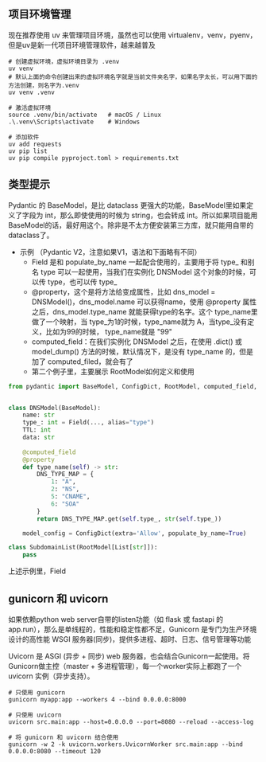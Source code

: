 ## 项目环境管理
现在推荐使用 uv 来管理项目环境，虽然也可以使用 virtualenv，venv，pyenv，但是uv是新一代项目环境管理软件，越来越普及

```
# 创建虚拟环境，虚拟环境目录为 .venv
uv venv
# 默认上面的命令创建出来的虚拟环境名字就是当前文件夹名字，如果名字太长，可以用下面的方法创建，则名字为.venv
uv venv .venv

# 激活虚拟环境
source .venv/bin/activate   # macOS / Linux
.\.venv\Scripts\activate    # Windows

# 添加软件
uv add requests
uv pip list
uv pip compile pyproject.toml > requirements.txt

```
## 类型提示

Pydantic 的 BaseModel，是比 dataclass 更强大的功能，BaseModel里如果定义了字段为 int，那么即使使用的时候为 string，也会转成 int。所以如果项目能用 BaseModel的话，最好用这个。除非是不太方便安装第三方库，就只能用自带的 dataclass了。
* 示例 （Pydantic V2，注意如果V1，语法和下面略有不同）
	* Field 是和 populate_by_name 一起配合使用的，主要用于将 type_ 和别名 type 可以一起使用，当我们在实例化 DNSModel 这个对象的时候，可以传 type，也可以传 type_
	* @property，这个是将方法给变成属性，比如 dns_model = DNSModel()，dns_model.name 可以获得name，使用 @property 属性之后，dns_model.type_name 就能获得type的名字。这个 type_name里做了一个映射，当 type_为1的时候，type_name就为 A，当type_没有定义，比如为99的时候， type_name就是 "99"
	* computed_field：在我们实例化 DNSModel 之后，在使用 .dict() 或 model_dump() 方法的时候，默认情况下，是没有 type_name 的，但是加了 computed_filed，就会有了
	* 第二个例子里，主要展示 RootModel如何定义和使用

```python
from pydantic import BaseModel, ConfigDict, RootModel, computed_field, Field


class DNSModel(BaseModel):
	name: str
	type_: int = Field(..., alias="type")
	TTL: int
	data: str
	
	@computed_field
	@property
	def type_name(self) -> str:
		DNS_TYPE_MAP = {
			1: "A",
            2: "NS",
            5: "CNAME",
            6: "SOA"
		}
		return DNS_TYPE_MAP.get(self.type_, str(self.type_))

	model_config = ConfigDict(extra='Allow', populate_by_name=True)

class SubdomainList(RootModel[List[str]]):
	pass
```

上述示例里，Field

## gunicorn 和 uvicorn
如果依赖python web server自带的listen功能（如 flask 或 fastapi 的 app.run），那么是单线程的，性能和稳定性都不足，Gunicorn 是专门为生产环境设计的高性能 WSGI 服务器(同步)，提供多进程、超时、日志、信号管理等功能

Uvicorn 是 ASGI (异步 + 同步) web 服务器，也会结合Gunicorn一起使用。将Gunicorn做主控（master + 多进程管理），每一个worker实际上都跑了一个 uvicorn 实例（异步支持）。

```
# 只使用 gunicorn
gunicorn myapp:app --workers 4 --bind 0.0.0.0:8000

# 只使用 uvicorn
uvicorn src.main:app --host=0.0.0.0 --port=8080 --reload --access-log

# 将 gunicorn 和 uvicorn 结合使用
gunicorn -w 2 -k uvicorn.workers.UvicornWorker src.main:app --bind 0.0.0.0:8080 --timeout 120

```
